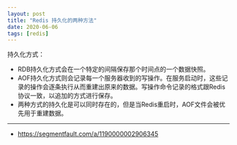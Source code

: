 ```yaml
---
layout: post
title: "Redis 持久化的两种方法"
date: 2020-06-06
tags: [redis]
---
```


持久化方式：
* RDB持久化方式会在一个特定的间隔保存那个时间点的一个数据快照。
* AOF持久化方式则会记录每一个服务器收到的写操作。在服务启动时，这些记录的操作会逐条执行从而重建出原来的数据。写操作命令记录的格式跟Redis协议一致，以追加的方式进行保存。
* 两种方式的持久化是可以同时存在的，但是当Redis重启时，AOF文件会被优先用于重建数据。

---

* https://segmentfault.com/a/1190000002906345
